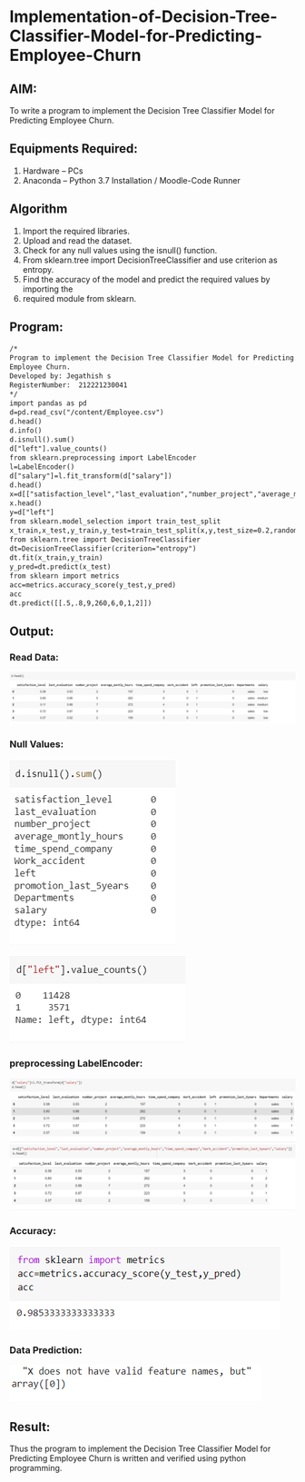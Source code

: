 # Implementation-of-Decision-Tree-Classifier-Model-for-Predicting-Employee-Churn

## AIM:
To write a program to implement the Decision Tree Classifier Model for Predicting Employee Churn.

## Equipments Required:
1. Hardware – PCs
2. Anaconda – Python 3.7 Installation / Moodle-Code Runner

## Algorithm
1. Import the required libraries.
2. Upload and read the dataset.
3. Check for any null values using the isnull() function.
4. From sklearn.tree import DecisionTreeClassifier and use criterion as entropy.
5. Find the accuracy of the model and predict the required values by importing the
6. required module from sklearn.

## Program:
```
/*
Program to implement the Decision Tree Classifier Model for Predicting Employee Churn.
Developed by: Jegathish s
RegisterNumber:  212221230041
*/
import pandas as pd
d=pd.read_csv("/content/Employee.csv")
d.head()
d.info()
d.isnull().sum()
d["left"].value_counts()
from sklearn.preprocessing import LabelEncoder
l=LabelEncoder()
d["salary"]=l.fit_transform(d["salary"])
d.head()
x=d[["satisfaction_level","last_evaluation","number_project","average_montly_hours","time_spend_company","Work_accident","promotion_last_5years","salary"]]
x.head()
y=d["left"]
from sklearn.model_selection import train_test_split
x_train,x_test,y_train,y_test=train_test_split(x,y,test_size=0.2,random_state=100)
from sklearn.tree import DecisionTreeClassifier
dt=DecisionTreeClassifier(criterion="entropy")
dt.fit(x_train,y_train)
y_pred=dt.predict(x_test)
from sklearn import metrics
acc=metrics.accuracy_score(y_test,y_pred)
acc
dt.predict([[.5,.8,9,260,6,0,1,2]])
```

## Output:
### Read Data:
![decision tree classifier model](./output/s1.png)
### Null Values:
![decision tree classifier model](./output/s2.png)

![decision tree classifier model](./output/s3.png)
### preprocessing LabelEncoder:
![decision tree classifier model](./output/s4.png)
![decision tree classifier model](./output/s5.png)
### Accuracy:
![decision tree classifier model](./output/s6.png)
### Data Prediction:
![decision tree classifier model](./output/s7.png)


## Result:
Thus the program to implement the  Decision Tree Classifier Model for Predicting Employee Churn is written and verified using python programming.
